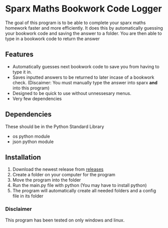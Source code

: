 # Sparx Maths Bookwork Code Logger
The goal of this program is to be able to complete your sparx maths homework faster and more efficiently.
It does this by automatically guessing your bookwork code and saving the answer to a folder. 
You are then able to type in a bookwork code to return the answer

## Features
 - Automatically guesses next bookwork code to save you from having to type it in.
 - Saves inputted answers to be returned to later incase of a bookwork check. (Discaimer: You must manually type the answer into sparx **and** into this program)
 - Designed to be quick to use without unnessesary menus.
 - Very few dependencies

## Dependencies
These should be in the Python Standard Library
 - os python module
 - json python module

## Installation
1. Download the newest release from [releases](https://github.com/Herator2/Sparx-Maths-Bookwork-Code-Logger/releases)
2. Create a folder on your computer for the program
3. Move the program into the folder
4. Run the main.py file with python (You may have to install python)
5. The program will automatically create all needed folders and a config file in its folder

### Disclaimer
This program has been tested on only windows and linux.
